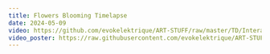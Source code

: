 ```yaml
---
title: Flowers Blooming Timelapse
date: 2024-05-09
video: https://github.com/evokelektrique/ART-STUFF/raw/master/TD/InteractiveFlowersBloomingTimelapse/Exports/TDMovieOut.0.mov
video_poster: https://raw.githubusercontent.com/evokelektrique/ART-STUFF/master/TD/InteractiveFlowersBloomingTimelapse/Exports/TDMovieOut.1.png
---
```

